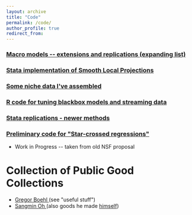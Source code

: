 ```yaml
---
layout: archive
title: "Code"
permalink: /code/
author_profile: true
redirect_from:
---
```

### [Macro models -- extensions and replications (expanding list)](https://github.com/paulbousquet/Macro-Models)
### [Stata implementation of Smooth Local Projections](https://github.com/paulbousquet/SmoothLP)
### [Some niche data I've assembled](https://github.com/paulbousquet/data)
### [R code for tuning blackbox models and streaming data](https://github.com/paulbousquet/MachineLearning)
### [Stata replications - newer methods](https://github.com/paulbousquet/StataReplication)
### [Preliminary code for "Star-crossed regressions"](https://github.com/paulbousquet/nsf)
* Work in Progress -- taken from old NSF proposal 

# Collection of Public Good Collections
* [ Gregor Boehl ](https://gregorboehl.com/) (see "useful stuff")
* [Sangmin Oh ](https://sangmino.github.io/resources/) (also goods he made [himself](https://sangmino.github.io/public_goods/))
